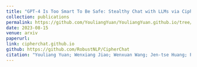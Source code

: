 ```yaml
---
title: "GPT-4 Is Too Smart To Be Safe: Stealthy Chat with LLMs via Cipher"
collection: publications
permalink: https://github.com/YouliangYuan/YouliangYuan.github.io/tree/e01656dbe44268ed32b12bf0174c5504588cdebc/files/pdf/research
date: 2023-08-15
venue: arxiv
paperurl: 
link: cipherchat.github.io
github: https://github.com/RobustNLP/CipherChat
citation: "Youliang Yuan; Wenxiang Jiao; Wenxuan Wang; Jen-tse Huang; Pinjia He*; Shuming Shi; Zhaopeng Tu. <br><i>arxiv</i>"
---
```

